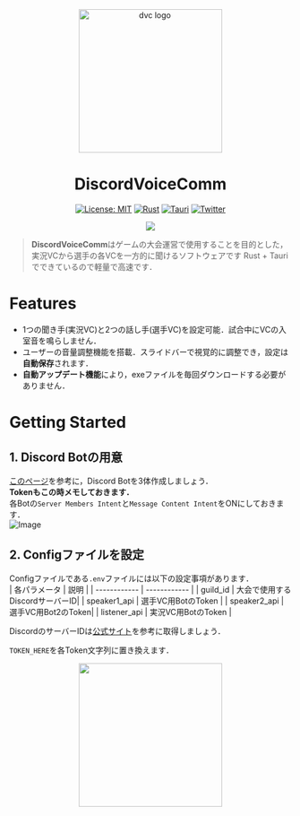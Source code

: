 <div align="center">
    <img src="https://github.com/user-attachments/assets/0ae6d95e-108b-45d4-be2f-bac19ead2e0b" alt="dvc logo" width="256">
    <h1>DiscordVoiceComm</h1>
</div>
<p align="center">
  <a href="#"><img src="https://img.shields.io/badge/License-MIT-green.svg" alt="License: MIT"></a>
  <a href="#"><img src="https://img.shields.io/badge/Rust-%23000000.svg?e&logo=rust&logoColor=white" alt="Rust"></a>
  <a href="#"><img src="https://img.shields.io/badge/Tauri-%2324C8D8.svg?logo=tauri&logoColor=white" alt="Tauri"></a>
  <a href="https://twitter.com/intent/follow?screen_name=kazuryu_rl"><img src="https://img.shields.io/twitter/url?label=kazuryu_rl&style=social&url=https%3A%2F%2Ftwitter.com%2Fkazuryu_rl" alt="Twitter"></a>
</p>

<div align="center">
    <img src="https://github.com/user-attachments/assets/81887e81-7f30-4024-ac26-e3dd8d9a25bc">
</div>

> **DiscordVoiceComm**はゲームの大会運営で使用することを目的とした，実況VCから選手の各VCを一方的に聞けるソフトウェアです
Rust + Tauriでできているので軽量で高速です．


# Features
- 1つの聞き手(実況VC)と2つの話し手(選手VC)を設定可能．試合中にVCの入室音を鳴らしません．
- ユーザーの音量調整機能を搭載．スライドバーで視覚的に調整でき，設定は**自動保存**されます．
- **自動アップデート機能**により，exeファイルを毎回ダウンロードする必要がありません．

# Getting Started
## 1. Discord Botの用意
[このページ](https://discordpy.readthedocs.io/ja/stable/discord.html)を参考に，Discord Botを3体作成しましょう．  
**Tokenもこの時メモしておきます．**  
各Botの`Server Members Intent`と`Message Content Intent`をONにしておきます．  
![Image](https://github.com/user-attachments/assets/ec1120b9-4ff2-442f-bdd5-de413c807097)

## 2. Configファイルを設定
Configファイルである`.env`ファイルには以下の設定事項があります．  
| 各パラメータ | 説明         | 
| ------------ | ------------ | 
| guild_id     | 大会で使用するDiscordサーバーID|
| speaker1_api | 選手VC用BotのToken | 
| speaker2_api | 選手VC用Bot2のToken| 
| listener_api | 実況VC用BotのToken | 

DiscordのサーバーIDは[公式サイト](https://support.discord.com/hc/ja/articles/206346498-%E3%83%A6%E3%83%BC%E3%82%B6%E3%83%BC-%E3%82%B5%E3%83%BC%E3%83%90%E3%83%BC-%E3%83%A1%E3%83%83%E3%82%BB%E3%83%BC%E3%82%B8ID%E3%81%AF%E3%81%A9%E3%81%93%E3%81%A7%E8%A6%8B%E3%81%A4%E3%81%91%E3%82%89%E3%82%8C%E3%82%8B)を参考に取得しましょう．  

`TOKEN_HERE`を各Token文字列に置き換えます．

<div align="center">
    <a href="https://coff.ee/kazuryu"><img src="https://github.com/user-attachments/assets/848b09c7-2398-456d-9768-950b6f522639" width="256"></a>
</div>
